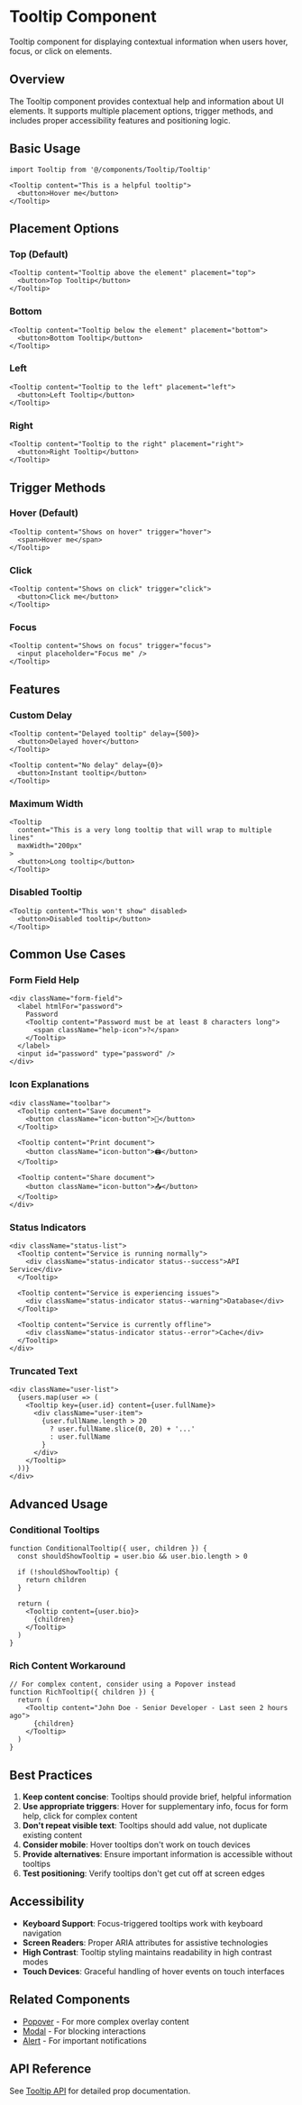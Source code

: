 # Tooltip Component

Tooltip component for displaying contextual information when users hover, focus, or click on elements.

## Overview

The Tooltip component provides contextual help and information about UI elements. It supports multiple placement options, trigger methods, and includes proper accessibility features and positioning logic.

## Basic Usage

```tsx
import Tooltip from '@/components/Tooltip/Tooltip'

<Tooltip content="This is a helpful tooltip">
  <button>Hover me</button>
</Tooltip>
```

## Placement Options

### Top (Default)
```tsx
<Tooltip content="Tooltip above the element" placement="top">
  <button>Top Tooltip</button>
</Tooltip>
```

### Bottom
```tsx
<Tooltip content="Tooltip below the element" placement="bottom">
  <button>Bottom Tooltip</button>
</Tooltip>
```

### Left
```tsx
<Tooltip content="Tooltip to the left" placement="left">
  <button>Left Tooltip</button>
</Tooltip>
```

### Right
```tsx
<Tooltip content="Tooltip to the right" placement="right">
  <button>Right Tooltip</button>
</Tooltip>
```

## Trigger Methods

### Hover (Default)
```tsx
<Tooltip content="Shows on hover" trigger="hover">
  <span>Hover me</span>
</Tooltip>
```

### Click
```tsx
<Tooltip content="Shows on click" trigger="click">
  <button>Click me</button>
</Tooltip>
```

### Focus
```tsx
<Tooltip content="Shows on focus" trigger="focus">
  <input placeholder="Focus me" />
</Tooltip>
```

## Features

### Custom Delay
```tsx
<Tooltip content="Delayed tooltip" delay={500}>
  <button>Delayed hover</button>
</Tooltip>

<Tooltip content="No delay" delay={0}>
  <button>Instant tooltip</button>
</Tooltip>
```

### Maximum Width
```tsx
<Tooltip 
  content="This is a very long tooltip that will wrap to multiple lines" 
  maxWidth="200px"
>
  <button>Long tooltip</button>
</Tooltip>
```

### Disabled Tooltip
```tsx
<Tooltip content="This won't show" disabled>
  <button>Disabled tooltip</button>
</Tooltip>
```

## Common Use Cases

### Form Field Help
```tsx
<div className="form-field">
  <label htmlFor="password">
    Password
    <Tooltip content="Password must be at least 8 characters long">
      <span className="help-icon">?</span>
    </Tooltip>
  </label>
  <input id="password" type="password" />
</div>
```

### Icon Explanations
```tsx
<div className="toolbar">
  <Tooltip content="Save document">
    <button className="icon-button">💾</button>
  </Tooltip>
  
  <Tooltip content="Print document">
    <button className="icon-button">🖨️</button>
  </Tooltip>
  
  <Tooltip content="Share document">
    <button className="icon-button">📤</button>
  </Tooltip>
</div>
```

### Status Indicators
```tsx
<div className="status-list">
  <Tooltip content="Service is running normally">
    <div className="status-indicator status--success">API Service</div>
  </Tooltip>
  
  <Tooltip content="Service is experiencing issues">
    <div className="status-indicator status--warning">Database</div>
  </Tooltip>
  
  <Tooltip content="Service is currently offline">
    <div className="status-indicator status--error">Cache</div>
  </Tooltip>
</div>
```

### Truncated Text
```tsx
<div className="user-list">
  {users.map(user => (
    <Tooltip key={user.id} content={user.fullName}>
      <div className="user-item">
        {user.fullName.length > 20 
          ? user.fullName.slice(0, 20) + '...'
          : user.fullName
        }
      </div>
    </Tooltip>
  ))}
</div>
```

## Advanced Usage

### Conditional Tooltips
```tsx
function ConditionalTooltip({ user, children }) {
  const shouldShowTooltip = user.bio && user.bio.length > 0
  
  if (!shouldShowTooltip) {
    return children
  }
  
  return (
    <Tooltip content={user.bio}>
      {children}
    </Tooltip>
  )
}
```

### Rich Content Workaround
```tsx
// For complex content, consider using a Popover instead
function RichTooltip({ children }) {
  return (
    <Tooltip content="John Doe - Senior Developer - Last seen 2 hours ago">
      {children}
    </Tooltip>
  )
}
```

## Best Practices

1. **Keep content concise**: Tooltips should provide brief, helpful information
2. **Use appropriate triggers**: Hover for supplementary info, focus for form help, click for complex content
3. **Don't repeat visible text**: Tooltips should add value, not duplicate existing content
4. **Consider mobile**: Hover tooltips don't work on touch devices
5. **Provide alternatives**: Ensure important information is accessible without tooltips
6. **Test positioning**: Verify tooltips don't get cut off at screen edges

## Accessibility

- **Keyboard Support**: Focus-triggered tooltips work with keyboard navigation
- **Screen Readers**: Proper ARIA attributes for assistive technologies
- **High Contrast**: Tooltip styling maintains readability in high contrast modes
- **Touch Devices**: Graceful handling of hover events on touch interfaces

## Related Components

- [Popover](./Popover.md) - For more complex overlay content
- [Modal](./Modal.md) - For blocking interactions
- [Alert](./Alert.md) - For important notifications

## API Reference

See [Tooltip API](../api/Tooltip.md) for detailed prop documentation.
